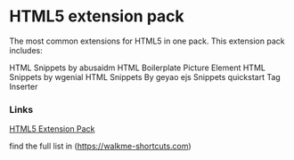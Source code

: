 
# HTML5 extension pack

The most common extensions for HTML5 in one pack.
This extension pack includes: 

HTML Snippets by abusaidm
HTML Boilerplate
Picture Element
HTML Snippets by wgenial
HTML Snippets By geyao
ejs Snippets
quickstart
Tag Inserter



### Links 

[HTML5 Extension Pack](https://walkme-shortcuts.com/html5-extension-pack/)

find the full list in (https://walkme-shortcuts.com)

